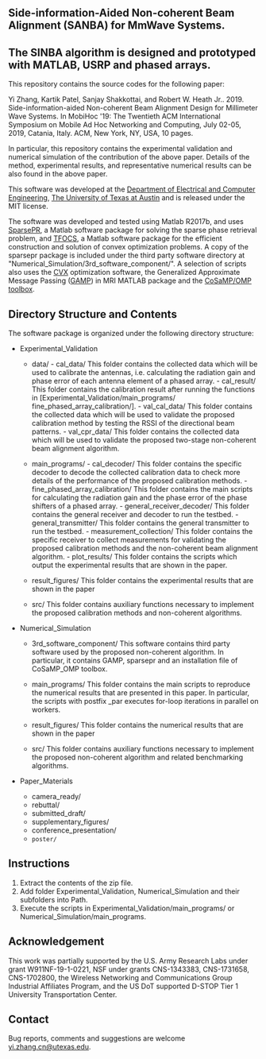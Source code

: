 ## Side-information-Aided Non-coherent Beam Alignment (SANBA) for MmWave Systems.
## The SINBA algorithm is designed and prototyped with MATLAB, USRP and phased arrays.

This repository contains the source codes for the following paper:

Yi Zhang, Kartik Patel, Sanjay Shakkottai, and Robert W. Heath Jr.. 2019.
Side-information-aided Non-coherent Beam Alignment Design for Millimeter
Wave Systems. In MobiHoc '19: The Twentieth ACM International Symposium on
Mobile Ad Hoc Networking and Computing, July 02-05, 2019, Catania, Italy.
ACM, New York, NY, USA, 10 pages.

In particular, this repository contains the experimental validation and
numerical simulation of the contribution of the above paper. Details of the
method, experimental results, and representative numerical results can be
also found in the above paper.

This software was developed at the [Department of Electrical and Computer
Engineering][UT_ECE], [The University of Texas at Austin][UT_Austin]
and is released under the MIT license.

The software was developed and tested using Matlab R2017b, and uses
[SparsePR][SparsePR], a Matlab software package for solving the sparse
phase retrieval problem, and [TFOCS][tfocs], a Matlab software package
for the efficient construction and solution of convex optimization problems.
A copy of the sparsepr package is included under the third party software
directory at "Numerical_Simulation/3rd_software_component/". A selection
of scripts also uses the [CVX][cvx] optimization software, the Generalized
Approximate Message Passing ([GAMP][GAMP]) in MRI MATLAB package and the
[CoSaMP/OMP toolbox][OMP].


## Directory Structure and Contents

The software package is organized under the following directory structure:
- Experimental_Validation
     - data/
            - cal_data/
              This folder contains the collected data which will be used to
              calibrate the antennas, i.e. calculating the radiation gain
              and phase error of each antenna element of a phased array.
            - cal_result/
              This folder contains the calibration result after running the
              functions in [Experimental_Validation/main_programs/
              fine_phased_array_calibration/].
            - val_cal_data/
              This folder contains the collected data which will be used to
              validate the proposed calibration method by testing the
              RSSI of the directional beam patterns.
            - val_cpr_data/
              This folder contains the collected data which will be used to
              validate the proposed two-stage non-coherent beam alignment
              algorithm.

     - main_programs/
            - cal_decoder/
              This folder contains the specific decoder to decode the
              collected calibration data to check more details of the
              performance of the proposed calibration methods.
            - fine_phased_array_calibration/
              This folder contains the main scripts for calculating the
              radiation gain and the phase error of the phase shifters of a
              phased array.
            - general_receiver_decoder/
              This folder contains the general receiver and decoder to run
              the testbed.
            - general_transmitter/
              This folder contains the general transmitter to run the
              testbed.
            - measurement_collection/
              This folder contains the specific receiver to collect
              measurements for validating the proposed calibration methods
              and the non-coherent beam alignment algorithm.
            - plot_results/
              This folder contains the scripts which output the
              experimental results that are shown in the paper.

     - result_figures/
       This folder contains the experimental results that are shown in the
       paper

     - src/
       This folder contains auxiliary functions necessary to implement the
       proposed calibration methods and non-coherent algorithms.

- Numerical_Simulation
     - 3rd_software_component/
       This software contains third party software used by the proposed
       non-coherent algorithm. In particular, it contains GAMP, sparsepr
       and an installation file of CoSaMP_OMP toolbox.

     - main_programs/
       This folder contains the main scripts to reproduce the numerical
       results that are presented in this paper. In particular, the
       scripts with postfix _par executes for-loop iterations in parallel
       on workers.

     - result_figures/
       This folder contains the numerical results that are shown in the
       paper

     - src/
       This folder contains auxiliary functions necessary to implement the
       proposed non-coherent algorithm and related benchmarking algorithms.


- Paper_Materials
     - camera_ready/
     - rebuttal/
     - submitted_draft/
     - supplementary_figures/
     - conference_presentation/
     - `poster/`

## Instructions

1. Extract the contents of the zip file.
2. Add folder Experimental_Validation, Numerical_Simulation and their
   subfolders into Path.
3. Execute the scripts in Experimental_Validation/main_programs/ or
   Numerical_Simulation/main_programs.


## Acknowledgement

This work was partially supported by the U.S. Army Research Labs under grant W911NF-19-1-0221, NSF under grants CNS-1343383,
CNS-1731658, CNS-1702800, the Wireless Networking and Communications Group Industrial Affiliates Program, and the US DoT
supported D-STOP Tier 1 University Transportation Center.

## Contact

Bug reports, comments and suggestions are welcome
yi.zhang.cn@utexas.edu.


[UT_Austin]: https://www.utexas.edu/
[UT_ECE]: http://www.ece.utexas.edu/
[cvx]: http://cvxr.com/cvx/
[GAMP]: https://sourceforge.net/projects/gampmatlab/
[OMP]: https://www.mathworks.com/matlabcentral/fileexchange/32402-cosamp-and-omp-for-sparse-recovery
[SparsePR]: https://bitbucket.org/charms/sparsepr/
[tfocs]: http://cvxr.com/tfocs/

